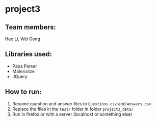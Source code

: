 # project3
## Team members: 
Hao Li, Wei Gong

## Libraries used:
- Papa Parser
- Materialize
- JQuery

## How to run:
1. Rename question and answer files to `Questions.csv` and `Answers.csv`
2. Replace the files in the `test/` folder in folder `project3_data/` 
3. Run in firefox or with a server (localhost or something else)